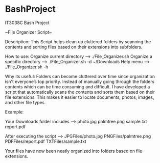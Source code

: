 # BashProject
IT3038C Bash Project

~File Organizer Script~

Description: 
    This Script helps clean up cluttered folders by scanning the contents and sorting files based on their extensions into subfolders. 

How to use:
    Organize current directory --> ./File_Organizer.sh
    Organize a specific directory --> ./File_Organizer.sh -d ~/Downloads 
    Help menu --> ./File_Organizer.sh -h

Why its useful:
    Folders can become cluttered over time since organization isn't everyone’s top priority. Instead of manually going through the folders contents which can be time consuming and difficult. I have developed a script that automatically scans the contents and sorts them based on their file extensions. This makes it easier to locate documents, photos, images, and other file types.

Example:

Your Downloads folder includes -->  photo.jpg
                                    palmtree.png
                                    sample.txt
                                    report.pdf

After executing the script -->  JPGFiles/photo.jpg
                                PNGFiles/palmtree.png
                                PDFFiles/report.pdf
                                TXTFiles/sample.txt

Your files have now been neatly organized into folders based on file extensions. 